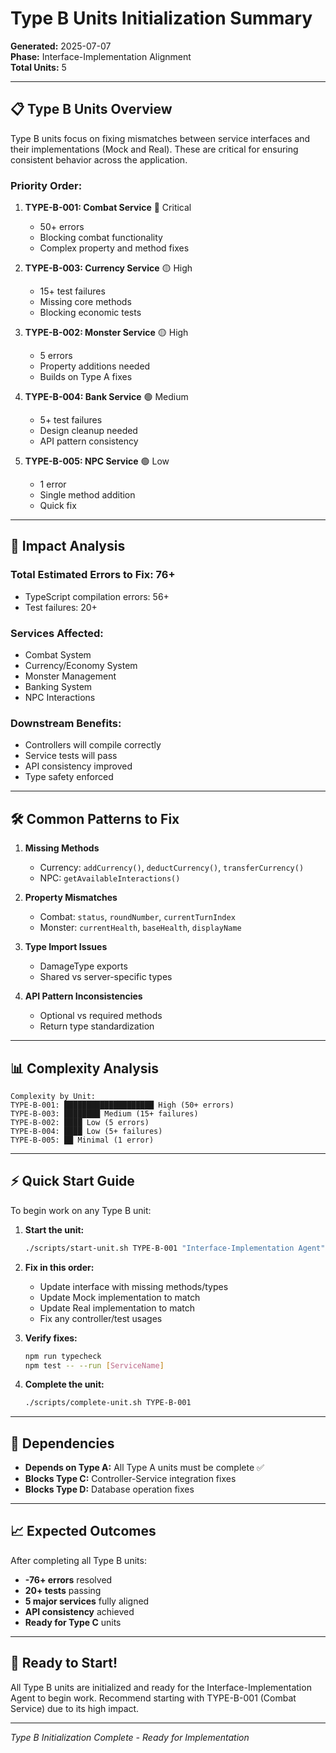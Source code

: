 # Type B Units Initialization Summary

**Generated:** 2025-07-07  
**Phase:** Interface-Implementation Alignment  
**Total Units:** 5

---

## 📋 Type B Units Overview

Type B units focus on fixing mismatches between service interfaces and their implementations (Mock and Real). These are critical for ensuring consistent behavior across the application.

### Priority Order:

1. **TYPE-B-001: Combat Service** 🔴 Critical
   - 50+ errors
   - Blocking combat functionality
   - Complex property and method fixes

2. **TYPE-B-003: Currency Service** 🟡 High
   - 15+ test failures
   - Missing core methods
   - Blocking economic tests

3. **TYPE-B-002: Monster Service** 🟡 High
   - 5 errors
   - Property additions needed
   - Builds on Type A fixes

4. **TYPE-B-004: Bank Service** 🟢 Medium
   - 5+ test failures
   - Design cleanup needed
   - API pattern consistency

5. **TYPE-B-005: NPC Service** 🟢 Low
   - 1 error
   - Single method addition
   - Quick fix

---

## 🎯 Impact Analysis

### Total Estimated Errors to Fix: 76+
- TypeScript compilation errors: 56+
- Test failures: 20+

### Services Affected:
- Combat System
- Currency/Economy System
- Monster Management
- Banking System
- NPC Interactions

### Downstream Benefits:
- Controllers will compile correctly
- Service tests will pass
- API consistency improved
- Type safety enforced

---

## 🛠️ Common Patterns to Fix

1. **Missing Methods**
   - Currency: `addCurrency()`, `deductCurrency()`, `transferCurrency()`
   - NPC: `getAvailableInteractions()`

2. **Property Mismatches**
   - Combat: `status`, `roundNumber`, `currentTurnIndex`
   - Monster: `currentHealth`, `baseHealth`, `displayName`

3. **Type Import Issues**
   - DamageType exports
   - Shared vs server-specific types

4. **API Pattern Inconsistencies**
   - Optional vs required methods
   - Return type standardization

---

## 📊 Complexity Analysis

```
Complexity by Unit:
TYPE-B-001: ████████████████████ High (50+ errors)
TYPE-B-003: ████████ Medium (15+ failures)
TYPE-B-002: ████ Low (5 errors)
TYPE-B-004: ████ Low (5+ failures)
TYPE-B-005: ██ Minimal (1 error)
```

---

## ⚡ Quick Start Guide

To begin work on any Type B unit:

1. **Start the unit:**
   ```bash
   ./scripts/start-unit.sh TYPE-B-001 "Interface-Implementation Agent"
   ```

2. **Fix in this order:**
   - Update interface with missing methods/types
   - Update Mock implementation to match
   - Update Real implementation to match
   - Fix any controller/test usages

3. **Verify fixes:**
   ```bash
   npm run typecheck
   npm test -- --run [ServiceName]
   ```

4. **Complete the unit:**
   ```bash
   ./scripts/complete-unit.sh TYPE-B-001
   ```

---

## 🔄 Dependencies

- **Depends on Type A:** All Type A units must be complete ✅
- **Blocks Type C:** Controller-Service integration fixes
- **Blocks Type D:** Database operation fixes

---

## 📈 Expected Outcomes

After completing all Type B units:
- **-76+ errors** resolved
- **20+ tests** passing
- **5 major services** fully aligned
- **API consistency** achieved
- **Ready for Type C** units

---

## 🚀 Ready to Start!

All Type B units are initialized and ready for the Interface-Implementation Agent to begin work. Recommend starting with TYPE-B-001 (Combat Service) due to its high impact.

---

*Type B Initialization Complete - Ready for Implementation*
